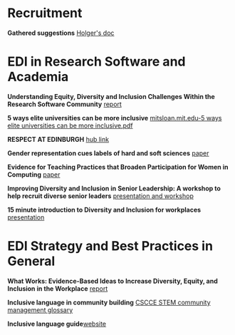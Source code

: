 # Recruitment

**Gathered suggestions** [Holger's doc](https://docs.google.com/document/d/1-WIN_h2j-loTfbRvBJy1dHbmH8jJbFkfBQtKcI7Kwvg/edit?usp=sharing)

# EDI in Research Software and Academia

**Understanding Equity, Diversity and Inclusion Challenges Within the Research Software Community** [report](https://link.springer.com/chapter/10.1007%2F978-3-030-77980-1_30)

**5 ways elite universities can be more inclusive** [mitsloan.mit.edu-5 ways elite universities can be more inclusive.pdf](https://github.com/MarionBWeinzierl/RS-EDI/files/7561554/mitsloan.mit.edu-5.ways.elite.universities.can.be.more.inclusive.pdf)

**RESPECT AT EDINBURGH** [hub link](https://www.ed.ac.uk/equality-diversity/respect)

**Gender representation cues labels of hard and soft sciences** [paper](https://www.sciencedirect.com/science/article/pii/S0022103121001372)

**Evidence for Teaching Practices that Broaden Participation for Women in Computing** [paper](https://dl.acm.org/doi/10.1145/3502870.3506568)

**Improving Diversity and Inclusion in Senior Leadership: A workshop to help recruit diverse senior leaders** [presentation and workshop](https://www.practicaldiversity.org/2021/11/05/resource-improving-diversity-and-inclusion-in-senior-leadership-a-workshop-to-help-recruit-diverse-senior-leaders-2/)

**15 minute introduction to Diversity and Inclusion for workplaces** [presentation](https://www.practicaldiversity.org/2021/10/15/new-presentation-15-minute-introduction-to-diversity-and-inclusion-for-workplaces/)

# EDI Strategy and Best Practices in General

**What Works: Evidence-Based Ideas to Increase Diversity, Equity, and Inclusion in the Workplace** [report](https://www.umass.edu/employmentequity/what-works-evidence-based-ideas-increase-diversity-equity-and-inclusion-workplace)

**Inclusive language in community building** [CSCCE STEM community management glossary](https://zenodo.org/record/5718783)

**Inclusive language guide**[website](https://itconnect.uw.edu/work/inclusive-language-guide/)
